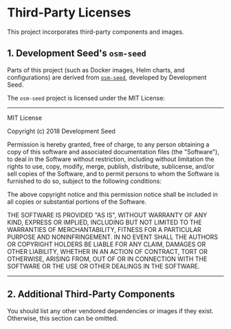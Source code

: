 # Third-Party Licenses

This project incorporates third-party components and images.

## 1. Development Seed's `osm-seed`

Parts of this project (such as Docker images, Helm charts, and configurations) are derived from [`osm-seed`](https://github.com/developmentseed/osm-seed), developed by Development Seed.

The `osm-seed` project is licensed under the MIT License:

---

MIT License

Copyright (c) 2018 Development Seed

Permission is hereby granted, free of charge, to any person obtaining a copy
of this software and associated documentation files (the "Software"), to deal
in the Software without restriction, including without limitation the rights
to use, copy, modify, merge, publish, distribute, sublicense, and/or sell
copies of the Software, and to permit persons to whom the Software is
furnished to do so, subject to the following conditions:

The above copyright notice and this permission notice shall be included in all
copies or substantial portions of the Software.

THE SOFTWARE IS PROVIDED "AS IS", WITHOUT WARRANTY OF ANY KIND, EXPRESS OR
IMPLIED, INCLUDING BUT NOT LIMITED TO THE WARRANTIES OF MERCHANTABILITY,
FITNESS FOR A PARTICULAR PURPOSE AND NONINFRINGEMENT. IN NO EVENT SHALL THE
AUTHORS OR COPYRIGHT HOLDERS BE LIABLE FOR ANY CLAIM, DAMAGES OR OTHER
LIABILITY, WHETHER IN AN ACTION OF CONTRACT, TORT OR OTHERWISE, ARISING FROM,
OUT OF OR IN CONNECTION WITH THE SOFTWARE OR THE USE OR OTHER DEALINGS IN THE
SOFTWARE.

---

## 2. Additional Third-Party Components

You should list any other vendored dependencies or images if they exist. Otherwise, this section can be omitted.